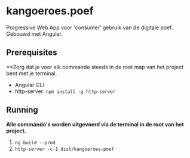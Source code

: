 # kangoeroes.poef

Progressive Web App voor 'consumer' gebruik van de digitale poef. Gebouwd met Angular. 

## Prerequisites

**Zorg dat je voor elk commando steeds in de root map van het project bent met je terminal.

- Angular CLI
- http-server: `npm install -g http-server`

## Running
**Alle commando's worden uitgevoerd via de terminal in de root van het project.**

1. `ng build --prod`
2. `http-server -c-1 dist/kangoeroes-poef`
